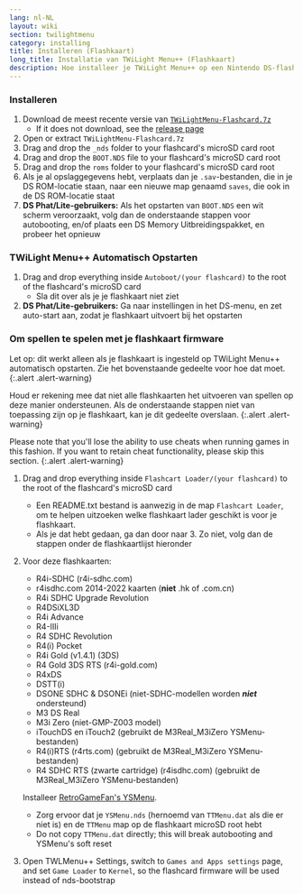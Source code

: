 ```yaml
---
lang: nl-NL
layout: wiki
section: twilightmenu
category: installing
title: Installeren (Flashkaart)
long_title: Installatie van TWiLight Menu++ (Flashkaart)
description: Hoe installeer je TWiLight Menu++ op een Nintendo DS-flashkaart
---
```


### Installeren
1. Download de meest recente versie van [`TWiLightMenu-Flashcard.7z`](https://github.com/DS-Homebrew/TWiLightMenu/releases/latest/download/TWiLightMenu-Flashcard.7z)
   - If it does not download, see the [release page](https://github.com/DS-Homebrew/TWiLightMenu/releases/latest)
1. Open or extract `TWiLightMenu-Flashcard.7z`
1. Drag and drop the `_nds` folder to your flashcard's microSD card root
1. Drag and drop the `BOOT.NDS` file to your flashcard's microSD card root
1. Drag and drop the `roms` folder to your flashcard's microSD card root
1. Als je al opslaggegevens hebt, verplaats dan je `.sav`-bestanden, die in je DS ROM-locatie staan, naar een nieuwe map genaamd `saves`, die ook in de DS ROM-locatie staat
1. **DS Phat/Lite-gebruikers:** Als het opstarten van `BOOT.NDS` een wit scherm veroorzaakt, volg dan de onderstaande stappen voor autobooting, en/of plaats een DS Memory Uitbreidingspakket, en probeer het opnieuw

### TWiLight Menu++ Automatisch Opstarten
1. Drag and drop everything inside `Autoboot/(your flashcard)` to the root of the flashcard's microSD card
   - Sla dit over als je je flashkaart niet ziet
1. **DS Phat/Lite-gebruikers:** Ga naar instellingen in het DS-menu, en zet auto-start aan, zodat je flashkaart uitvoert bij het opstarten

### Om spellen te spelen met je flashkaart firmware

Let op: dit werkt alleen als je flashkaart is ingesteld op TWiLight Menu++ automatisch opstarten. Zie het bovenstaande gedeelte voor hoe dat moet.
{:.alert .alert-warning}

Houd er rekening mee dat niet alle flashkaarten het uitvoeren van spellen op deze manier ondersteunen. Als de onderstaande stappen niet van toepassing zijn op je flashkaart, kan je dit gedeelte overslaan.
{:.alert .alert-warning}

Please note that you'll lose the ability to use cheats when running games in this fashion. If you want to retain cheat functionality, please skip this section.
{:.alert .alert-warning}

1. Drag and drop everything inside `Flashcart Loader/(your flashcard)` to the root of the flashcard's microSD card
   - Een README.txt bestand is aanwezig in de map `Flashcart Loader`, om te helpen uitzoeken welke flashkaart lader geschikt is voor je flashkaart.
   - Als je dat hebt gedaan, ga dan door naar 3. Zo niet, volg dan de stappen onder de flashkaartlijst hieronder

1. Voor deze flashkaarten:
   - R4i-SDHC (r4i-sdhc.com)
   - r4isdhc.com 2014-2022 kaarten (**niet** .hk of .com.cn)
   - R4i SDHC Upgrade Revolution
   - R4DSiXL3D
   - R4i Advance
   - R4-IIIi
   - R4 SDHC Revolution
   - R4(i) Pocket
   - R4i Gold (v1.4.1) (3DS)
   - R4 Gold 3DS RTS (r4i-gold.com)
   - R4xDS
   - DSTT(i)
   - DSONE SDHC & DSONEi (niet-SDHC-modellen worden ***niet*** ondersteund)
   - M3 DS Real
   - M3i Zero (niet-GMP-Z003 model)
   - iTouchDS en iTouch2 (gebruikt de M3Real_M3iZero YSMenu-bestanden)
   - R4(i)RTS (r4rts.com) (gebruikt de M3Real_M3iZero YSMenu-bestanden)
   - R4 SDHC RTS (zwarte cartridge) (r4isdhc.com) (gebruikt de M3Real_M3iZero YSMenu-bestanden)

   Installeer [RetroGameFan's YSMenu](https://gbatemp.net/download/35737/).
      - Zorg ervoor dat je `YSMenu.nds` (hernoemd van `TTMenu.dat` als die er niet is) en de `TTMenu` map op de flashkaart microSD root hebt
      - Do not copy `TTMenu.dat` directly; this will break autobooting and YSMenu's soft reset
1. Open TWLMenu++ Settings, switch to `Games and Apps settings` page, and set `Game Loader` to `Kernel`, so the flashcard firmware will be used instead of nds-bootstrap
